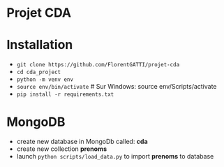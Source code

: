 # Projet CDA

# Installation
- ``git clone https://github.com/FlorentGATTI/projet-cda``
- ``cd cda_project``
- ``python -m venv env``
- ``source env/bin/activate``  # Sur Windows: source env/Scripts/activate
- ``pip install -r requirements.txt``

# MongoDB 
- create new database in MongoDb called: **cda**
- create new collection **prenoms**
- launch ``python scripts/load_data.py`` to import **prenoms** to database
